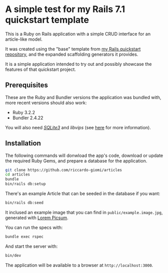 # A simple test for my Rails 7.1 quickstart template

This is a Ruby on Rails application with a simple CRUD interface for an
article-like model.

It was created using the "base" template from [my Rails quickstart
repository](https://github.com/riccardo-giomi/rails-7.1-quickstart), and the
expanded scaffolding generators it provides.

It is a simple application intended to try out and possibly showcase the
features of that quickstart project.

## Prerequisites

These are the Ruby and Bundler versions the application was bundled with, more
recent versions should also work:

- Ruby 3.2.2
- Bundler 2.4.22

You will also need *[SQLite3](https://www.sqlite.org/)* and *libvips* (see
[here](https://github.com/libvips/ruby-vips) for more information).

## Installation

The following commands will donwload the app's code, download or update the
required Ruby Gems, and prepare a database for the application.

``` bash
git clone https://github.com/riccardo-giomi/articles
cd articles
bundle
bin/rails db:setup
```

There's an example Article that can be seeded in the database if you want:
``` bash
bin/rails db:seed
```
It inclused an example image that you can find in `public/example.image.jpg`,
generated with [Lorem Picsum](https://picsum.photos).


You can run the specs with:
``` bash
bundle exec rspec
```

And start the server with:
``` bash
bin/dev
```

The application will be available to a browser at `http://localhost:3000`.
